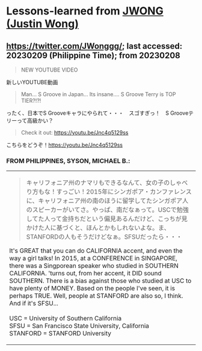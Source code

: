 # Lessons-learned from [JWONG (Justin Wong)](https://twitter.com/JWonggg?ref_src=twsrc%5Egoogle%7Ctwcamp%5Eserp%7Ctwgr%5Eauthor)

## https://twitter.com/JWonggg/; last accessed: 20230209 (Philippine Time); from 20230208

> NEW YOUTUBE VIDEO 

新しいYOUTUBE動画

> Man... S Groove in Japan... Its insane....  S Groove Terry is TOP TIER?!?!

ったく、日本でS Grooveキャラにやられて・・・　スゴすぎっ！　S Grooveテリーって高級かい？

> Check it out: https://youtu.be/Jnc4q5129ss

こちらをどうぞ！https://youtu.be/Jnc4q5129ss

### FROM PHILIPPINES, SYSON, MICHAEL B.:

   <table>
 <tr><td>
    
> キャリフォニア州のナマリもできるなんて、女の子のしゃべり方もな！すっごい！2015年にシンガポア・カンファレンスに、キャリフォニア州の南のほうに留学してたシンガポア人のスピーカーがいてさ。やっぱ、南だなぁって。USCで勉強してた人って金持ちだという偏見あるんだけど、こっちが見かけた人に基づくと、ほんとかもしれないよな。ま、STANFORDの人もそうだけどなぁ。SFSUだったら・・・

It's GREAT that you can do CALIFORNIA accent, and even the way a girl talks! In 2015, at a CONFERENCE in SINGAPORE, there was a Singporean speaker who studied in SOUTHERN CALIFORNIA. 'turns out, from her accent, it DID sound SOUTHERN. There is a bias against those who studied at USC to have plenty of MONEY. Based on the people I've seen, it is perhaps TRUE. Well, people at STANFORD are also so, I think. And if it's SFSU...<br/>
<br/>
USC = University of Southern California<br/>
SFSU = San Francisco State University, California<br/>
STANFORD = STANFORD University

  </td></tr>
</table>
